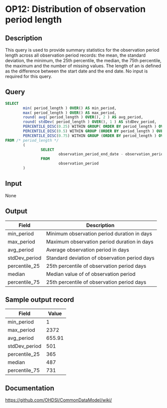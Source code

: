<!---
Group:observation period
Name:OP12 Distribution of observation period length
Author:Patrick Ryan
CDM Version: 5.0
-->

# OP12: Distribution of observation period length

## Description
This query is used to provide summary statistics for the observation period length across all observation period records: the mean, the standard deviation, the minimum, the 25th percentile, the median, the 75th percentile, the maximum and the number of missing values. The length of an is defined as the difference between the start date and the end date. No input is required for this query.

## Query
```sql
SELECT
        min( period_length ) OVER() AS min_period,
        max( period_length ) OVER() AS max_period,
        round( avg( period_length ) OVER(), 2 ) AS avg_period,
        round( stdDev( period_length ) OVER(), 1 ) AS stdDev_period,
        PERCENTILE_DISC(0.25) WITHIN GROUP( ORDER BY period_length ) OVER() AS percentile_25,
        PERCENTILE_DISC(0.5) WITHIN GROUP (ORDER BY period_length ) OVER() AS median,
        PERCENTILE_DISC(0.75) WITHIN GROUP (ORDER BY period_length ) OVER() AS percentile_75
FROM /* period_length */
        (
                SELECT
                        observation_period_end_date - observation_period_start_date + 1 AS period_length
                FROM
                        observation_period
        )
```

## Input

None

## Output

| Field |  Description |
| --- | --- |
| min_period | Minimum observation period duration in days |
| max_period | Maximum observation period duration in days |
| avg_period | Average observation period in days |
| stdDev_period | Standard deviation of observation period days |
| percentile_25 | 25th percentile of observation period days |
| median | Median value of of observation period |
| percentile_75 | 25th percentile of observation period days  |

## Sample output record

|  Field |  Value |
| --- | --- |
|  min_period |  1 |
|  max_period |  2372 |
|  avg_period |  655.91 |
|  stdDev_period |  501 |
|  percentile_25 |  365 |
|  median |  487 |
|  percentile_75 |  731 |

## Documentation
https://github.com/OHDSI/CommonDataModel/wiki/
